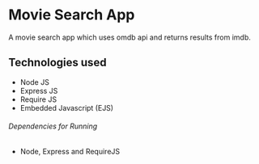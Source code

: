 # Movie Search App
A movie search app which uses omdb api and returns results from imdb.

## Technologies used
* Node JS
* Express JS
* Require JS
* Embedded Javascript (EJS)

###### Dependencies for Running
* Node, Express and RequireJS
